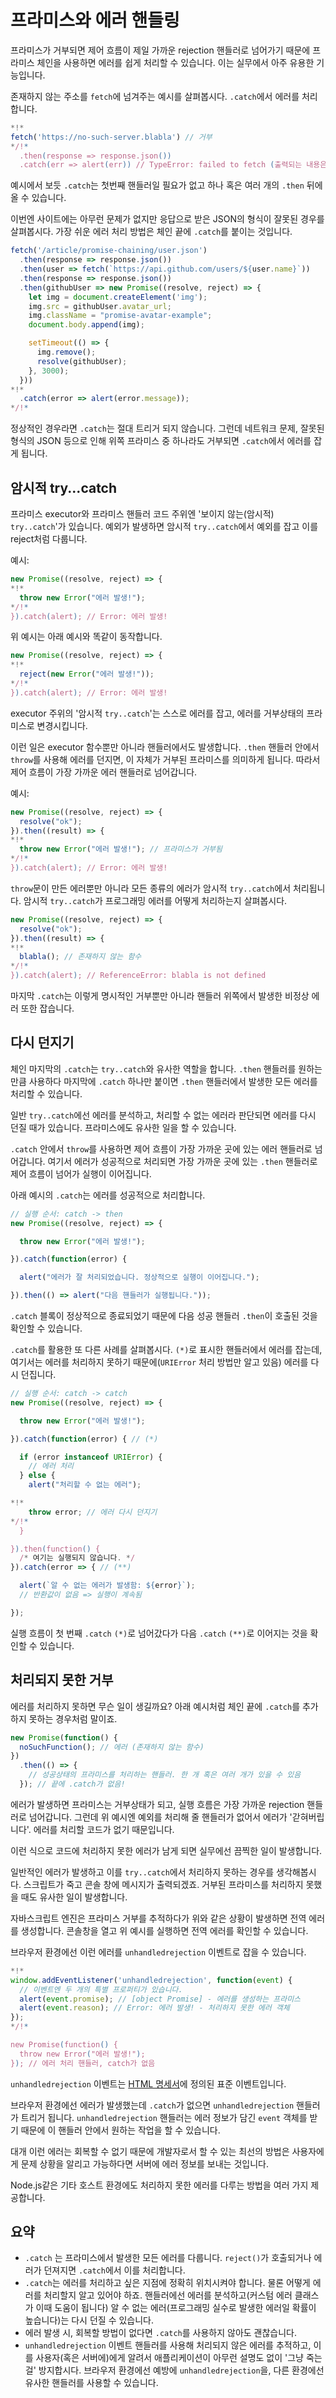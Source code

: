 
# 프라미스와 에러 핸들링

프라미스가 거부되면 제어 흐름이 제일 가까운 rejection 핸들러로 넘어가기 때문에 프라미스 체인을 사용하면 에러를 쉽게 처리할 수 있습니다. 이는 실무에서 아주 유용한 기능입니다.

존재하지 않는 주소를 `fetch`에 넘겨주는 예시를 살펴봅시다. `.catch`에서 에러를 처리합니다.

```js run
*!*
fetch('https://no-such-server.blabla') // 거부
*/!*
  .then(response => response.json())
  .catch(err => alert(err)) // TypeError: failed to fetch (출력되는 내용은 다를 수 있음)
```

예시에서 보듯 `.catch`는 첫번째 핸들러일 필요가 없고 하나 혹은 여러 개의 `.then` 뒤에 올 수 있습니다.

이번엔 사이트에는 아무런 문제가 없지만 응답으로 받은 JSON의 형식이 잘못된 경우를 살펴봅시다. 가장 쉬운 에러 처리 방법은 체인 끝에 `.catch`를 붙이는 것입니다.

```js run
fetch('/article/promise-chaining/user.json')
  .then(response => response.json())
  .then(user => fetch(`https://api.github.com/users/${user.name}`))
  .then(response => response.json())
  .then(githubUser => new Promise((resolve, reject) => {
    let img = document.createElement('img');
    img.src = githubUser.avatar_url;
    img.className = "promise-avatar-example";
    document.body.append(img);

    setTimeout(() => {
      img.remove();
      resolve(githubUser);
    }, 3000);
  }))
*!*
  .catch(error => alert(error.message));
*/!*
```

정상적인 경우라면 `.catch`는 절대 트리거 되지 않습니다. 그런데 네트워크 문제, 잘못된 형식의 JSON 등으로 인해 위쪽 프라미스 중 하나라도 거부되면 `.catch`에서 에러를 잡게 됩니다.

## 암시적 try...catch

프라미스 executor와 프라미스 핸들러 코드 주위엔 '보이지 않는(암시적) `try..catch`'가 있습니다. 예외가 발생하면 암시적 `try..catch`에서 예외를 잡고 이를 reject처럼 다룹니다.

예시:

```js run
new Promise((resolve, reject) => {
*!*
  throw new Error("에러 발생!");
*/!*
}).catch(alert); // Error: 에러 발생!
```

위 예시는 아래 예시와 똑같이 동작합니다.

```js run
new Promise((resolve, reject) => {
*!*
  reject(new Error("에러 발생!"));
*/!*
}).catch(alert); // Error: 에러 발생!
```

executor 주위의 '암시적 `try..catch`'는 스스로 에러를 잡고, 에러를 거부상태의 프라미스로 변경시킵니다.

이런 일은 executor 함수뿐만 아니라 핸들러에서도 발생합니다. `.then` 핸들러 안에서 `throw`를 사용해 에러를 던지면, 이 자체가 거부된 프라미스를 의미하게 됩니다. 따라서 제어 흐름이 가장 가까운 에러 핸들러로 넘어갑니다.

예시:

```js run
new Promise((resolve, reject) => {
  resolve("ok");
}).then((result) => {
*!*
  throw new Error("에러 발생!"); // 프라미스가 거부됨
*/!*
}).catch(alert); // Error: 에러 발생!
```

`throw`문이 만든 에러뿐만 아니라 모든 종류의 에러가 암시적 `try..catch`에서 처리됩니다. 암시적 `try..catch`가 프로그래밍 에러를 어떻게 처리하는지 살펴봅시다.

```js run
new Promise((resolve, reject) => {
  resolve("ok");
}).then((result) => {
*!*
  blabla(); // 존재하지 않는 함수
*/!*
}).catch(alert); // ReferenceError: blabla is not defined
```

마지막 `.catch`는 이렇게 명시적인 거부뿐만 아니라 핸들러 위쪽에서 발생한 비정상 에러 또한 잡습니다.

## 다시 던지기

체인 마지막의 `.catch`는 `try..catch`와 유사한 역할을 합니다. `.then` 핸들러를 원하는 만큼 사용하다 마지막에 `.catch` 하나만 붙이면 `.then` 핸들러에서 발생한 모든 에러를 처리할 수 있습니다.

일반 `try..catch`에선 에러를 분석하고, 처리할 수 없는 에러라 판단되면 에러를 다시 던질 때가 있습니다. 프라미스에도 유사한 일을 할 수 있습니다.

`.catch` 안에서 `throw`를 사용하면 제어 흐름이 가장 가까운 곳에 있는 에러 핸들러로 넘어갑니다. 여기서 에러가 성공적으로 처리되면 가장 가까운 곳에 있는 `.then` 핸들러로 제어 흐름이 넘어가 실행이 이어집니다.

아래 예시의 `.catch`는 에러를 성공적으로 처리합니다.

```js run
// 실행 순서: catch -> then
new Promise((resolve, reject) => {

  throw new Error("에러 발생!");

}).catch(function(error) {

  alert("에러가 잘 처리되었습니다. 정상적으로 실행이 이어집니다.");

}).then(() => alert("다음 핸들러가 실행됩니다."));
```

`.catch` 블록이 정상적으로 종료되었기 때문에 다음 성공 핸들러 `.then`이 호출된 것을 확인할 수 있습니다.

`.catch`를 활용한 또 다른 사례를 살펴봅시다. `(*)`로 표시한 핸들러에서 에러를 잡는데, 여기서는 에러를 처리하지 못하기 때문에(`URIError` 처리 방법만 알고 있음) 에러를 다시 던집니다. 

```js run
// 실행 순서: catch -> catch
new Promise((resolve, reject) => {

  throw new Error("에러 발생!");

}).catch(function(error) { // (*)

  if (error instanceof URIError) {
    // 에러 처리
  } else {
    alert("처리할 수 없는 에러");

*!*
    throw error; // 에러 다시 던지기
*/!*
  }

}).then(function() {
  /* 여기는 실행되지 않습니다. */
}).catch(error => { // (**)

  alert(`알 수 없는 에러가 발생함: ${error}`);
  // 반환값이 없음 => 실행이 계속됨

});
```

실행 흐름이 첫 번째 `.catch` `(*)`로 넘어갔다가 다음 `.catch` `(**)`로 이어지는 것을 확인할 수 있습니다.

## 처리되지 못한 거부

에러를 처리하지 못하면 무슨 일이 생길까요? 아래 예시처럼 체인 끝에 `.catch`를 추가하지 못하는 경우처럼 말이죠.

```js untrusted run refresh
new Promise(function() {
  noSuchFunction(); // 에러 (존재하지 않는 함수)
})
  .then(() => {
    // 성공상태의 프라미스를 처리하는 핸들러. 한 개 혹은 여러 개가 있을 수 있음
  }); // 끝에 .catch가 없음!
```

에러가 발생하면 프라미스는 거부상태가 되고, 실행 흐름은 가장 가까운 rejection 핸들러로 넘어갑니다. 그런데 위 예시엔 예외를 처리해 줄 핸들러가 없어서 에러가 '갇혀버립니다'. 에러를 처리할 코드가 없기 때문입니다. 

이런 식으로 코드에 처리하지 못한 에러가 남게 되면 실무에선 끔찍한 일이 발생합니다.

일반적인 에러가 발생하고 이를 `try..catch`에서 처리하지 못하는 경우를 생각해봅시다. 스크립트가 죽고 콘솔 창에 메시지가 출력되겠죠. 거부된 프라미스를 처리하지 못했을 때도 유사한 일이 발생합니다.

자바스크립트 엔진은 프라미스 거부를 추적하다가 위와 같은 상황이 발생하면 전역 에러를 생성합니다. 콘솔창을 열고 위 예시를 실행하면 전역 에러를 확인할 수 있습니다.

브라우저 환경에선 이런 에러를 `unhandledrejection` 이벤트로 잡을 수 있습니다.

```js run
*!*
window.addEventListener('unhandledrejection', function(event) {
  // 이벤트엔 두 개의 특별 프로퍼티가 있습니다.
  alert(event.promise); // [object Promise] - 에러를 생성하는 프라미스
  alert(event.reason); // Error: 에러 발생! - 처리하지 못한 에러 객체
});
*/!*

new Promise(function() {
  throw new Error("에러 발생!");
}); // 에러 처리 핸들러, catch가 없음
```

`unhandledrejection` 이벤트는 [HTML 명세서](https://html.spec.whatwg.org/multipage/webappapis.html#unhandled-promise-rejections)에 정의된 표준 이벤트입니다.

브라우저 환경에선 에러가 발생했는데 `.catch`가 없으면 `unhandledrejection` 핸들러가 트리거 됩니다. `unhandledrejection` 핸들러는 에러 정보가 담긴 `event` 객체를 받기 때문에 이 핸들러 안에서 원하는 작업을 할 수 있습니다. 

대개 이런 에러는 회복할 수 없기 때문에 개발자로서 할 수 있는 최선의 방법은 사용자에게 문제 상황을 알리고 가능하다면 서버에 에러 정보를 보내는 것입니다.

Node.js같은 기타 호스트 환경에도 처리하지 못한 에러를 다루는 방법을 여러 가지 제공합니다.

## 요약

- `.catch` 는 프라미스에서 발생한 모든 에러를 다룹니다. `reject()`가 호출되거나 에러가 던져지면 `.catch`에서 이를 처리합니다.
- `.catch`는 에러를 처리하고 싶은 지점에 정확히 위치시켜야 합니다. 물론 어떻게 에러를 처리할지 알고 있어야 하죠. 핸들러에선 에러를 분석하고(커스텀 에러 클래스가 이때 도움이 됩니다) 알 수 없는 에러(프로그래밍 실수로 발생한 에러일 확률이 높습니다)는 다시 던질 수 있습니다.   
- 에러 발생 시, 회복할 방법이 없다면 `.catch`를 사용하지 않아도 괜찮습니다.
- `unhandledrejection` 이벤트 핸들러를 사용해 처리되지 않은 에러를 추적하고, 이를 사용자(혹은 서버에)에게 알려서 애플리케이션이 아무런 설명도 없이 '그냥 죽는걸' 방지합시다. 브라우저 환경에선 예방에 `unhandledrejection`을, 다른 환경에선 유사한 핸들러를 사용할 수 있습니다.
